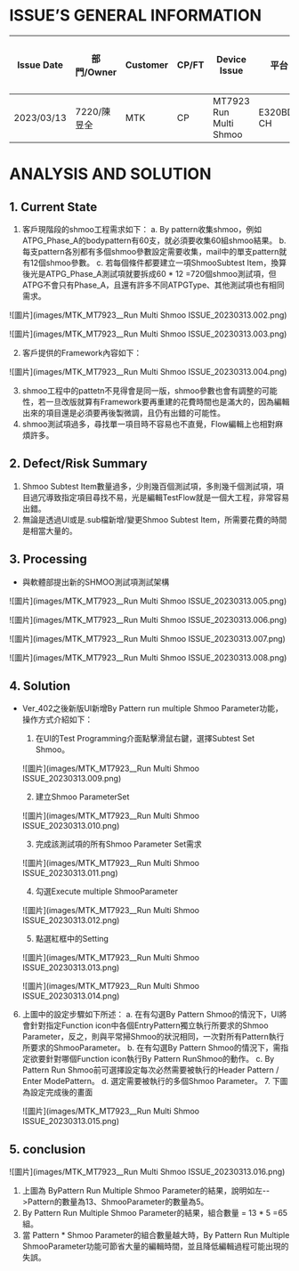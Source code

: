 # ISSUE’S GENERAL INFORMATION
Issue Date |部門/Owner |Customer |CP/FT |Device Issue |平台 |異常判定 |Keywords |Application |
| ---------- |---------- |---------- |---------- |---------- |---------- |---------- |---------- |---------- |
| 2023/03/13 |7220/陳昱全 |MTK |CP |MT7923 Run Multi Shmoo |E320BD-CH |軟體 |shmoo, by pattern |WIFI6 |
# ANALYSIS AND SOLUTION
## 1. Current State
1.  客戶現階段的shmoo工程需求如下：
   a. By pattern收集shmoo，例如ATPG_Phase_A的bodypattern有60支，就必須要收集60組shmoo結果。
   b.每支pattern各別都有多個shmoo參數設定需要收集，mail中的單支pattern就有12個shmoo參數。
   c. 若每個條件都要建立一項ShmooSubtest Item，換算後光是ATPG_Phase_A測試項就要拆成60 * 12 =720個shmoo測試項，但ATPG不會只有Phase_A，且還有許多不同ATPGType、其他測試項也有相同需求。


   ![圖片](images/MTK_MT7923__Run Multi Shmoo ISSUE_20230313.002.png)



   ![圖片](images/MTK_MT7923__Run Multi Shmoo ISSUE_20230313.003.png)

2.  客戶提供的Framework內容如下：


   ![圖片](images/MTK_MT7923__Run Multi Shmoo ISSUE_20230313.004.png)

3. shmoo工程中的pattetn不見得會是同一版，shmoo參數也會有調整的可能性，若一旦改版就算有Framework要再重建的花費時間也是滿大的，因為編輯出來的項目還是必須要再後製微調，且仍有出錯的可能性。
4.  shmoo測試項過多，尋找單一項目時不容易也不直覺，Flow編輯上也相對麻煩許多。
## 2. Defect/Risk Summary
1.  Shmoo Subtest Item數量過多，少則幾百個測試項，多則幾千個測試項，項目過冗導致指定項目尋找不易，光是編輯TestFlow就是一個大工程，非常容易出錯。
2.  無論是透過UI或是.sub檔新增/變更Shmoo Subtest Item，所需要花費的時間是相當大量的。
## 3. Processing
* 與軟體部提出新的SHMOO測試項測試架構

![圖片](images/MTK_MT7923__Run Multi Shmoo ISSUE_20230313.005.png)



![圖片](images/MTK_MT7923__Run Multi Shmoo ISSUE_20230313.006.png)



![圖片](images/MTK_MT7923__Run Multi Shmoo ISSUE_20230313.007.png)



![圖片](images/MTK_MT7923__Run Multi Shmoo ISSUE_20230313.008.png)

## 4. Solution
* Ver_402之後新版UI新增By Pattern run multiple Shmoo Parameter功能，操作方式介紹如下：
   1. 在UI的Test Programming介面點擊滑鼠右鍵，選擇Subtest Set Shmoo。


   ![圖片](images/MTK_MT7923__Run Multi Shmoo ISSUE_20230313.009.png)

   2.  建立Shmoo ParameterSet

   ![圖片](images/MTK_MT7923__Run Multi Shmoo ISSUE_20230313.010.png)

   3. 完成該測試項的所有Shmoo Parameter Set需求

   ![圖片](images/MTK_MT7923__Run Multi Shmoo ISSUE_20230313.011.png)

   4.  勾選Execute multiple ShmooParameter

   ![圖片](images/MTK_MT7923__Run Multi Shmoo ISSUE_20230313.012.png)

   5. 點選紅框中的Setting

   ![圖片](images/MTK_MT7923__Run Multi Shmoo ISSUE_20230313.013.png)



   ![圖片](images/MTK_MT7923__Run Multi Shmoo ISSUE_20230313.014.png)

6. 上圖中的設定步驟如下所述：
      a. 在有勾選By Pattern Shmoo的情況下，UI將會針對指定Function icon中各個EntryPattern獨立執行所要求的Shmoo Parameter，反之，則與平常掃Shmoo的狀況相同，一次對所有Pattern執行所要求的ShmooParameter。
      b. 在有勾選By Pattern Shmoo的情況下，需指定欲要針對哪個Function icon執行By Pattern RunShmoo的動作。
      c. By Pattern Run Shmoo前可選擇設定每次必然需要被執行的Header Pattern / Enter ModePattern。
      d. 選定需要被執行的多個Shmoo Parameter。
      7. 下圖為設定完成後的畫面

      ![圖片](images/MTK_MT7923__Run Multi Shmoo ISSUE_20230313.015.png)

## 5. conclusion


![圖片](images/MTK_MT7923__Run Multi Shmoo ISSUE_20230313.016.png)

1.  上圖為 ByPattern Run Multiple Shmoo Parameter的結果，說明如左\-->Pattern的數量為13、ShmooParameter的數量為5。
2.  By Pattern Run Multiple Shmoo Parameter的結果，組合數量 = 13 * 5 =65組。
3.  當 Pattern * Shmoo Parameter的組合數量越大時，By Pattern Run Multiple ShmooParameter功能可節省大量的編輯時間，並且降低編輯過程可能出現的失誤。

